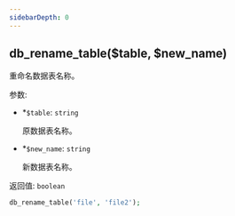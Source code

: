 ```yaml
---
sidebarDepth: 0
---
```


## db_rename_table($table, $new_name)

重命名数据表名称。

参数:
- <span class="required">*</span>`$table`: `string`

  原数据表名称。

- <span class="required">*</span>`$new_name`: `string`

  新数据表名称。

返回值: `boolean`


```php
db_rename_table('file', 'file2');
```
